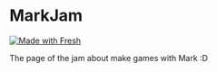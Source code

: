 # MarkJam

[![Made with Fresh](https://fresh.deno.dev/fresh-badge.svg)](https://fresh.deno.dev)

The page of the jam about make games with Mark :D
